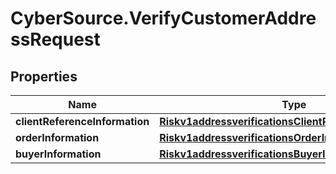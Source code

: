 # CyberSource.VerifyCustomerAddressRequest

## Properties
Name | Type | Description | Notes
------------ | ------------- | ------------- | -------------
**clientReferenceInformation** | [**Riskv1addressverificationsClientReferenceInformation**](Riskv1addressverificationsClientReferenceInformation.md) |  | [optional] 
**orderInformation** | [**Riskv1addressverificationsOrderInformation**](Riskv1addressverificationsOrderInformation.md) |  | [optional] 
**buyerInformation** | [**Riskv1addressverificationsBuyerInformation**](Riskv1addressverificationsBuyerInformation.md) |  | [optional] 



